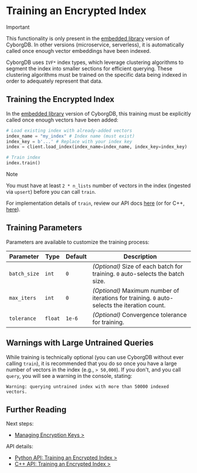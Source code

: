 # Training an Encrypted Index

> [!IMPORTANT]
> This functionality is only present in the [embedded library](../0.overview/0.1.deployment-models.md#1-embedded-library) version of CyborgDB.
> In other versions (microservice, serverless), it is automatically called once enough vector embeddings have been indexed.

CyborgDB uses `IVF*` index types, which leverage clustering algorithms to segment the index into smaller sections for efficient querying. These clustering algorithms must be trained on the specific data being indexed in order to adequately represent that data.

## Training the Encrypted Index

In the [embedded library](../0.overview/0.1.deployment-models.md#1-embedded-library) version of CyborgDB, this training must be explicitly called once enough vectors have been added:

```python
# Load existing index with already-added vectors
index_name = "my_index" # Index name (must exist)
index_key = b'...' # Replace with your index key
index = client.load_index(index_name=index_name, index_key=index_key)

# Train index
index.train()
```

> [!NOTE]
> You must have at least `2 * n_lists` number of vectors in the index (ingested via `upsert`) before you can call `train`.

For implementation details of `train`, review our API docs [here](../../reference/python/py-api.md#train) (or for C++, [here](../../reference/cpp/cpp-api.md#train)).

## Training Parameters

Parameters are available to customize the training process:

| Parameter    | Type    | Default | Description                                                                                   |
| ------------ | ------- | ------- | --------------------------------------------------------------------------------------------- |
| `batch_size` | `int`   | `0`     | _(Optional)_ Size of each batch for training. `0` auto-selects the batch size.                |
| `max_iters`  | `int`   | `0`     | _(Optional)_ Maximum number of iterations for training. `0` auto-selects the iteration count. |
| `tolerance`  | `float` | `1e-6`  | _(Optional)_ Convergence tolerance for training.                                              |

## Warnings with Large Untrained Queries

While training is technically optional (you can use CyborgDB without ever calling `train`), it is recommended that you do so once you have a large number of vectors in the index (e.g., `> 50,000`). If you don't, and you call `query`, you will see a warning in the console, stating:

```
Warning: querying untrained index with more than 50000 indexed vectors.
```

## Further Reading

Next steps:

- [Managing Encryption Keys >](../5.security-details/5.0.managing-keys.md)

API details:

- [Python API: Training an Encrypted Index >](../../reference/python/py-api.md#train)
- [C++ API: Training an Encrypted Index >](../../reference/cpp/cpp-api.md#train)